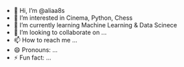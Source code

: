 - 👋 Hi, I’m @aliaa8s
- 👀 I’m interested in Cinema, Python, Chess
- 🌱 I’m currently learning Machine Learning & Data Scinece
- 💞️ I’m looking to collaborate on ...
- 📫 How to reach me ...
- 😄 Pronouns: ...
- ⚡ Fun fact: ...

<!---
aliaa8s/aliaa8s is a ✨ special ✨ repository because its `README.md` (this file) appears on your GitHub profile.
You can click the Preview link to take a look at your changes.
--->
